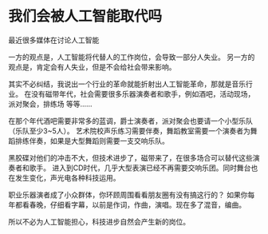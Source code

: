 # 我们会被人工智能取代吗

最近很多媒体在讨论人工智能

一方的观点是，人工智能将代替人的工作岗位，会导致一部分人失业。 另一方的观点是，肯定会有人失业，但是不会给社会带来影响。

其实不必纠结，我说出一个行业的革命就能折射出人工智能革命，那就是音乐行业。 在没有磁带年代，社会需要很多乐器演奏者和歌手，例如酒吧，活动现场，派对聚会，排练场 等等......

在那个年代酒吧需要非常多的蓝调，爵士演奏者，派对聚会也要请一个小型乐队（乐队至少3~5人）。 艺术院校声乐练习需要伴奏，舞蹈教室需要一个演奏者为舞蹈排练伴奏，如果是大型舞蹈则需要一支交响乐队。

黑胶碟对他们的冲击不大，但技术进步了，磁带来了，在很多场合可以替代这些演奏者和歌手。 进入到CD时代，几乎大型表演已经不再需要交响乐团。同时舞台也在发生变化，声光电各种科技运用。

职业乐器演者成了小众群体，你环顾周围看看朋友圈有没有搞这行的？ 如果你每年都看春晚，仔细看字幕，以前是作词，作曲，演唱。现在多了混音，编曲。

所以不必为人工智能担心，科技进步自然会产生新的岗位。

